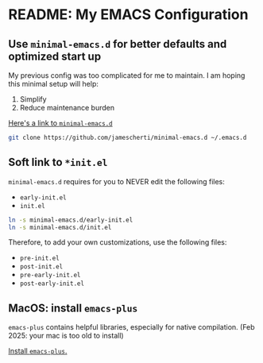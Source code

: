 # README: My EMACS Configuration

## Use `minimal-emacs.d` for better defaults and optimized start up

My previous config was too complicated for me to maintain. I am hoping this minimal setup will help:
1. Simplify
2. Reduce maintenance burden

[Here's a link to `minimal-emacs.d`](https://github.com/jamescherti/minimal-emacs.d/tree/main?tab=readme-ov-file#install-minimal-emacsd)
```bash
git clone https://github.com/jamescherti/minimal-emacs.d ~/.emacs.d
```

## Soft link to `*init.el`

`minimal-emacs.d` requires for you to NEVER edit the following files:
* `early-init.el`
* `init.el`

```bash
ln -s minimal-emacs.d/early-init.el
ln -s minimal-emacs.d/init.el
```

Therefore, to add your own customizations, use the following files:
* `pre-init.el`
* `post-init.el`
* `pre-early-init.el`
* `post-early-init.el`

## MacOS: install `emacs-plus`

`emacs-plus` contains helpful libraries, especially for native compilation. (Feb 2025: your mac is too old to install)

[Install `emacs-plus`.](https://github.com/d12frosted/homebrew-emacs-plus?tab=readme-ov-file#install)
